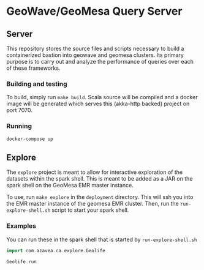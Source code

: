 # GeoWave/GeoMesa Query Server

## Server

This repository stores the source files and scripts necessary to
build a containerized bastion into geowave and geomesa clusters. Its
primary purpose is to carry out and analyze the performance of queries
over each of these frameworks.

### Building and testing

To build, simply run `make build`. Scala source will be compiled and a
docker image will be generated which serves this (akka-http backed)
project on port 7070.

### Running ###

`docker-compose up`

## Explore

The `explore` project is meant to allow for interactive exploration of the datasets within the spark shell. This is meant to be added as a JAR on the spark shell on the GeoMesa EMR master instance.

To use, run `make explore` in the `deployment` directory. This will ssh you into the EMR master instance of the geomesa EMR cluster.
Then, run the `run-explore-shell.sh` script to start your spark shell.

### Examples

You can run these in the spark shell that is started by `run-explore-shell.sh`

```scala
import com.azavea.ca.explore.Geolife

Geolife.run
```
